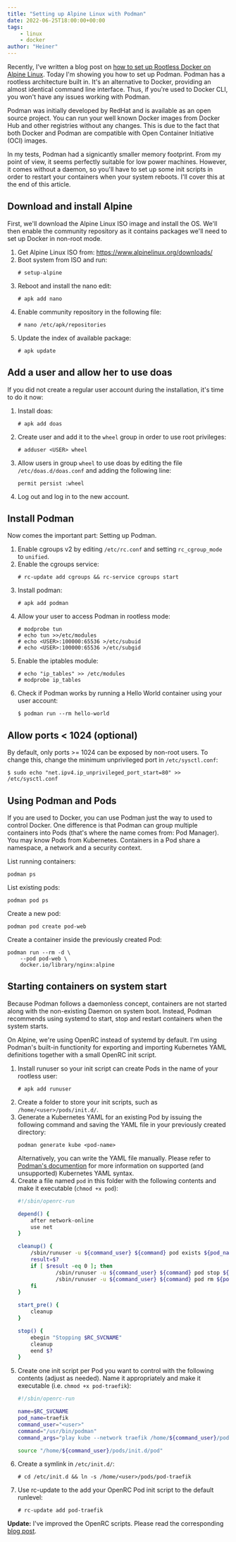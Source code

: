 ```yaml
---
title: "Setting up Alpine Linux with Podman"
date: 2022-06-25T18:00:00+00:00
tags:
    - linux
    - docker
author: "Heiner"
---
```


Recently, I've written a blog post on [how to set up Rootless Docker on Alpine Linux](/posts/alpine-docker-rootless/). Today I'm showing you how to set up Podman. Podman has a rootless architecture built in. It's an alternative to Docker, providing an almost identical command line interface. Thus, if you're used to Docker CLI, you won't have any issues working with Podman.

Podman was initially developed by RedHat and is available as an open source project. You can run your well known Docker images from Docker Hub and other registries without any changes. This is due to the fact that both Docker and Podman are compatible with Open Container Initiative (OCI) images.

In my tests, Podman had a signicantly smaller memory footprint. From my point of view, it seems perfectly suitable for low power machines. However, it comes without a daemon, so you'll have to set up some init scripts in order to restart your containers when your system reboots. I'll cover this at the end of this article.

## Download and install Alpine
First, we'll download the Alpine Linux ISO image and install the OS. We'll then enable the community repository as it contains packages we'll need to set up Docker in non-root mode.

1. Get Alpine Linux ISO from: https://www.alpinelinux.org/downloads/
1. Boot system from ISO and run:
    ```
    # setup-alpine
    ```
1. Reboot and install the nano edit:
    ```
    # apk add nano
    ```
1. Enable community repository in the following file:
    ```
    # nano /etc/apk/repositories
    ```
1. Update the index of available package:
    ```
    # apk update
    ```

## Add a user and allow her to use doas
If you did not create a regular user account during the installation, it's time to do it now:

1. Install doas:
    ```
    # apk add doas
    ```
1. Create user and add it to the `wheel` group in order to use root privileges:
    ```
    # adduser <USER> wheel
    ```
1. Allow users in group `wheel` to use doas by editing the file `/etc/doas.d/doas.conf` and adding the following line:
    ```
    permit persist :wheel
    ```
1. Log out and log in to the new account.

## Install Podman
Now comes the important part: Setting up Podman.

1. Enable cgroups v2 by editing `/etc/rc.conf` and setting `rc_cgroup_mode` to `unified`.
1. Enable the cgroups service:
    ```
    # rc-update add cgroups && rc-service cgroups start
    ````
1. Install podman:
    ```
    # apk add podman
    ```
1. Allow your user to access Podman in rootless mode:
    ```
    # modprobe tun
    # echo tun >>/etc/modules
    # echo <USER>:100000:65536 >/etc/subuid
    # echo <USER>:100000:65536 >/etc/subgid
    ```
1. Enable the iptables module:
    ```
    # echo "ip_tables" >> /etc/modules
    # modprobe ip_tables
    ```
1. Check if Podman works by running a Hello World container using your user account:
    ```
    $ podman run --rm hello-world
    ```

## Allow ports < 1024 (optional)
By default, only ports >= 1024 can be exposed by non-root users. To change this, change the minimum unprivileged port in `/etc/sysctl.conf`:
```
$ sudo echo "net.ipv4.ip_unprivileged_port_start=80" >> /etc/sysctl.conf
```

## Using Podman and Pods
If you are used to Docker, you can use Podman just the way to used to control Docker. One difference is that Podman can group multiple containers into Pods (that's where the name comes from: Pod Manager). You may know Pods from Kubernetes. Containers in a Pod share a namespace, a network and a security context.

List running containers:
```
podman ps
```

List existing pods:
```
podman pod ps
```

Create a new pod:
```
podman pod create pod-web
```

Create a container inside the previously created Pod:
```
podman run --rm -d \
    --pod pod-web \
    docker.io/library/nginx:alpine
```

## Starting containers on system start
Because Podman follows a daemonless concept, containers are not started along with the non-existing Daemon on system boot. Instead, Podman recommends using systemd to start, stop and restart containers when the system starts.

On Alpine, we're using OpenRC instead of systemd by default. I'm using Podman's built-in functionity for exporting and importing Kubernetes YAML definitions together with a small OpenRC init script.

1. Install runuser so your init script can create Pods in the name of your rootless user:
    ```
    # apk add runuser
    ```
1. Create a folder to store your init scripts, such as `/home/<user>/pods/init.d/`.
1. Generate a Kubernetes YAML for an existing Pod by issuing the following command and saving the YAML file in your previously created directory:
    ```
    podman generate kube <pod-name>
    ```
    Alternatively, you can write the YAML file manually. Please refer to [Podman's documention](https://docs.podman.io/en/latest/markdown/podman-generate-kube.1.html) for more information on supported (and unsupported) Kubernetes YAML syntax.
1. Create a file named `pod` in this folder with the following contents and make it executable (`chmod +x pod`):
    ```bash
    #!/sbin/openrc-run

    depend() {
        after network-online 
        use net 
    }

    cleanup() {
        /sbin/runuser -u ${command_user} ${command} pod exists ${pod_name}
        result=$?
        if [ $result -eq 0 ]; then
                /sbin/runuser -u ${command_user} ${command} pod stop ${pod_name}
                /sbin/runuser -u ${command_user} ${command} pod rm ${pod_name}
        fi
    }

    start_pre() {
        cleanup
    }

    stop() {
        ebegin "Stopping $RC_SVCNAME"
        cleanup
        eend $?
    }
    ```
1. Create one init script per Pod you want to control with the following contents (adjust as needed). Name it appropriately and make it executable (i.e. `chmod +x pod-traefik`):
    ```bash
    #!/sbin/openrc-run

    name=$RC_SVCNAME
    pod_name=traefik
    command_user="<user>"
    command="/usr/bin/podman"
    command_args="play kube --network traefik /home/${command_user}/pods/${pod_name}/pod.yaml"

    source "/home/${command_user}/pods/init.d/pod"
    ```
1. Create a symlink in `/etc/init.d/`:
    ```
    # cd /etc/init.d && ln -s /home/<user>/pods/pod-traefik
    ```
1. Use rc-update to the add your OpenRC Pod init script to the default runlevel:
    ```
    # rc-update add pod-traefik
    ```

**Update:** I've improved the OpenRC scripts. Please read the corresponding [blog post](/posts/openrc-podman-kube-play/).